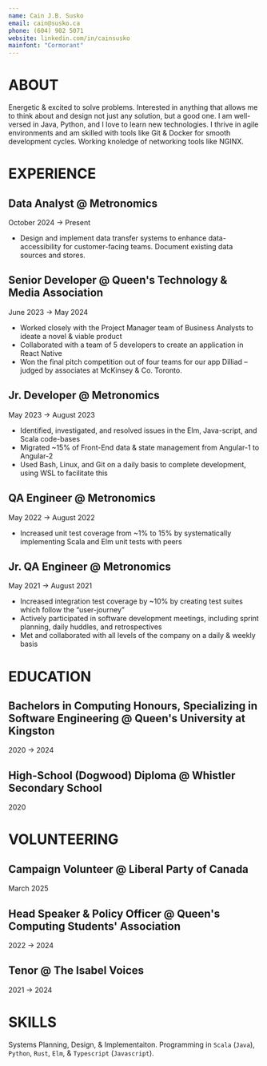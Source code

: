 ```yaml
---
name: Cain J.B. Susko
email: cain@susko.ca
phone: (604) 902 5071
website: linkedin.com/in/cainsusko
mainfont: "Cormorant"
---
```


# ABOUT

Energetic & excited to solve problems. Interested in anything that allows me to
think about and design not just any solution, but a good one. I am well-versed
in Java, Python, and I love to learn new technologies. I thrive in agile
environments and am skilled with tools like Git & Docker for smooth development
cycles. Working knoledge of networking tools like NGINX.

# EXPERIENCE

## Data Analyst @ Metronomics
October 2024 → Present

- Design and implement data transfer systems to enhance data-accessibility for
customer-facing teams. Document existing data sources and stores.

## Senior Developer @ Queen's Technology & Media Association
June 2023 → May 2024

- Worked closely with the Project Manager team of Business Analysts to ideate a
novel & viable product
- Collaborated with a team of 5 developers to create an application in React
Native
- Won the final pitch competition out of four teams for our app Dilliad –
judged by associates at McKinsey & Co. Toronto.

## Jr. Developer @ Metronomics
May 2023 → August 2023

- Identified, investigated, and resolved issues in the Elm, Java-script, and
Scala code-bases 
- Migrated ~15% of Front-End data & state management from Angular-1 to
Angular-2
- Used Bash, Linux, and Git on a daily basis to complete development, using WSL
to facilitate this

## QA Engineer @ Metronomics 
May 2022 → August 2022

- Increased unit test coverage from ~1% to 15% by systematically implementing
Scala and Elm unit tests with peers

## Jr. QA Engineer @ Metronomics
May 2021 → August 2021

- Increased integration test coverage by ~10% by creating test suites which
follow the “user-journey”
- Actively participated in software development meetings, including sprint
planning, daily huddles, and retrospectives
- Met and collaborated with all levels of the company on a daily & weekly basis

# EDUCATION

## Bachelors in Computing Honours, Specializing in Software Engineering @ Queen's University at Kingston
2020 → 2024

## High-School (Dogwood) Diploma @ Whistler Secondary School
2020

# VOLUNTEERING

## Campaign Volunteer @ Liberal Party of Canada
March 2025

## Head Speaker & Policy Officer @ Queen's Computing Students' Association
2022 → 2024

## Tenor @ The Isabel Voices
2021 → 2024

# SKILLS
Systems Planning, Design, & Implementaiton. Programming in `Scala` (`Java`),
`Python`, `Rust`, `Elm`, & `Typescript` (`Javascript`).
